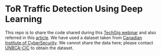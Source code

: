 # ToR Traffic Detection Using Deep Learning

This repo is to share the code shared during this [TechGig webinar](https://www.linkedin.com/pulse/using-deep-learning-cybersecurity-satnam-singh/) and also referred in this [article](https://www.linkedin.com/pulse/using-deep-learning-cybersecurity-satnam-singh/). We have used a dataset taken from [Canadian Institute of CyberSecurity](http://www.unb.ca/cic/datasets/tor.html).  We cannot share the data here; please contact [UNBCA-CIC](http://www.unb.ca/cic/datasets/tor.html) to obtain the dataset. 
